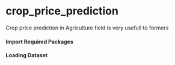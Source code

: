# crop_price_prediction
Crop price prediction in Agriculture field is very usefull to formers

#### Import Required Packages
#### Loading Dataset